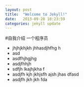 ```yaml
---
layout: post
title:  "Welcome to Jekyll!"
date:   2013-09-28 10:23:59
categories: jekyll update
---
```



#自我介绍
一个程序员

* jhjhjkhjkh jhhasdjhfhg h
* asd
* asdfhjhgjhg 
* asdjfhhjh
* sdfjh lkajhjkha f 
* asdjfh kjh jkhjsfh ajsh jhas dfasd 
* asdjfh jkh jkh fda  